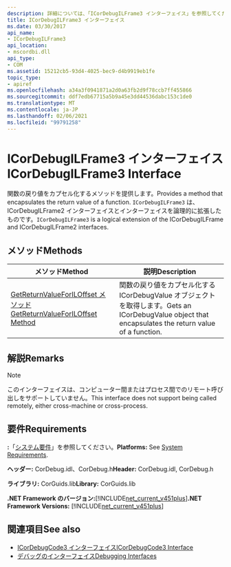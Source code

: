 ```yaml
---
description: 詳細については、「ICorDebugILFrame3 インターフェイス」を参照してください。
title: ICorDebugILFrame3 インターフェイス
ms.date: 03/30/2017
api_name:
- ICorDebugILFrame3
api_location:
- mscordbi.dll
api_type:
- COM
ms.assetid: 15212cb5-93d4-4025-bec9-d4b9919eb1fe
topic_type:
- apiref
ms.openlocfilehash: a34a3f0941871a2d0a63fb2d9f78ccb7ff455866
ms.sourcegitcommit: ddf7edb67715a5b9a45e3dd44536dabc153c1de0
ms.translationtype: MT
ms.contentlocale: ja-JP
ms.lasthandoff: 02/06/2021
ms.locfileid: "99791258"
---
```

# <a name="icordebugilframe3-interface"></a><span data-ttu-id="7513f-103">ICorDebugILFrame3 インターフェイス</span><span class="sxs-lookup"><span data-stu-id="7513f-103">ICorDebugILFrame3 Interface</span></span>

<span data-ttu-id="7513f-104">関数の戻り値をカプセル化するメソッドを提供します。</span><span class="sxs-lookup"><span data-stu-id="7513f-104">Provides a method that encapsulates the return value of a function.</span></span> <span data-ttu-id="7513f-105">`ICorDebugILFrame3` は、ICorDebugILFrame2 インターフェイスとインターフェイスを論理的に拡張したものです。</span><span class="sxs-lookup"><span data-stu-id="7513f-105">`ICorDebugILFrame3` is a logical extension of the ICorDebugILFrame and ICorDebugILFrame2 interfaces.</span></span>  
  
## <a name="methods"></a><span data-ttu-id="7513f-106">メソッド</span><span class="sxs-lookup"><span data-stu-id="7513f-106">Methods</span></span>  
  
|<span data-ttu-id="7513f-107">メソッド</span><span class="sxs-lookup"><span data-stu-id="7513f-107">Method</span></span>|<span data-ttu-id="7513f-108">説明</span><span class="sxs-lookup"><span data-stu-id="7513f-108">Description</span></span>|  
|------------|-----------------|  
|[<span data-ttu-id="7513f-109">GetReturnValueForILOffset メソッド</span><span class="sxs-lookup"><span data-stu-id="7513f-109">GetReturnValueForILOffset Method</span></span>](icordebugilframe3-getreturnvalueforiloffset-method.md)|<span data-ttu-id="7513f-110">関数の戻り値をカプセル化する ICorDebugValue オブジェクトを取得します。</span><span class="sxs-lookup"><span data-stu-id="7513f-110">Gets an ICorDebugValue object that encapsulates the return value of a function.</span></span>|  
  
## <a name="remarks"></a><span data-ttu-id="7513f-111">解説</span><span class="sxs-lookup"><span data-stu-id="7513f-111">Remarks</span></span>  
  
> [!NOTE]
> <span data-ttu-id="7513f-112">このインターフェイスは、コンピューター間またはプロセス間でのリモート呼び出しをサポートしていません。</span><span class="sxs-lookup"><span data-stu-id="7513f-112">This interface does not support being called remotely, either cross-machine or cross-process.</span></span>  
  
## <a name="requirements"></a><span data-ttu-id="7513f-113">要件</span><span class="sxs-lookup"><span data-stu-id="7513f-113">Requirements</span></span>  

 <span data-ttu-id="7513f-114">**:**「[システム要件](../../get-started/system-requirements.md)」を参照してください。</span><span class="sxs-lookup"><span data-stu-id="7513f-114">**Platforms:** See [System Requirements](../../get-started/system-requirements.md).</span></span>  
  
 <span data-ttu-id="7513f-115">**ヘッダー:** CorDebug.idl、CorDebug.h</span><span class="sxs-lookup"><span data-stu-id="7513f-115">**Header:** CorDebug.idl, CorDebug.h</span></span>  
  
 <span data-ttu-id="7513f-116">**ライブラリ:** CorGuids.lib</span><span class="sxs-lookup"><span data-stu-id="7513f-116">**Library:** CorGuids.lib</span></span>  
  
 <span data-ttu-id="7513f-117">**.NET Framework のバージョン:**[!INCLUDE[net_current_v451plus](../../../../includes/net-current-v451plus-md.md)]</span><span class="sxs-lookup"><span data-stu-id="7513f-117">**.NET Framework Versions:** [!INCLUDE[net_current_v451plus](../../../../includes/net-current-v451plus-md.md)]</span></span>  
  
## <a name="see-also"></a><span data-ttu-id="7513f-118">関連項目</span><span class="sxs-lookup"><span data-stu-id="7513f-118">See also</span></span>

- [<span data-ttu-id="7513f-119">ICorDebugCode3 インターフェイス</span><span class="sxs-lookup"><span data-stu-id="7513f-119">ICorDebugCode3 Interface</span></span>](icordebugcode3-interface.md)
- [<span data-ttu-id="7513f-120">デバッグのインターフェイス</span><span class="sxs-lookup"><span data-stu-id="7513f-120">Debugging Interfaces</span></span>](debugging-interfaces.md)
